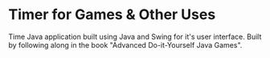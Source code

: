 # Timer for Games & Other Uses
Time Java application built using Java and Swing for it's user interface. Built by following along in the book "Advanced Do-it-Yourself Java Games".

